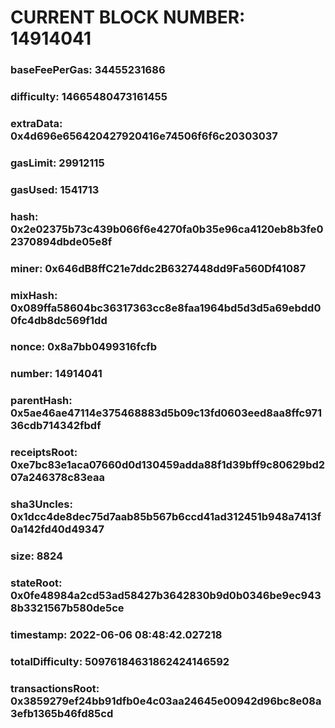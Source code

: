# CURRENT BLOCK NUMBER: 14914041

### baseFeePerGas: 34455231686
### difficulty: 14665480473161455
### extraData: 0x4d696e656420427920416e74506f6f6c20303037
### gasLimit: 29912115
### gasUsed: 1541713
### hash: 0x2e02375b73c439b066f6e4270fa0b35e96ca4120eb8b3fe02370894dbde05e8f
### miner: 0x646dB8ffC21e7ddc2B6327448dd9Fa560Df41087
### mixHash: 0x089ffa58604bc36317363cc8e8faa1964bd5d3d5a69ebdd00fc4db8dc569f1dd
### nonce: 0x8a7bb0499316fcfb
### number: 14914041
### parentHash: 0x5ae46ae47114e375468883d5b09c13fd0603eed8aa8ffc97136cdb714342fbdf
### receiptsRoot: 0xe7bc83e1aca07660d0d130459adda88f1d39bff9c80629bd207a246378c83eaa
### sha3Uncles: 0x1dcc4de8dec75d7aab85b567b6ccd41ad312451b948a7413f0a142fd40d49347
### size: 8824
### stateRoot: 0x0fe48984a2cd53ad58427b3642830b9d0b0346be9ec9438b3321567b580de5ce
### timestamp: 2022-06-06 08:48:42.027218
### totalDifficulty: 50976184631862424146592
### transactionsRoot: 0x3859279ef24bb91dfb0e4c03aa24645e00942d96bc8e08a3efb1365b46fd85cd
